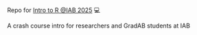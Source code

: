 

Repo for [Intro to R @IAB 2025](https://filius23.github.io/GradAB_R2025/)  💻

A crash course intro for researchers and GradAB students at IAB
